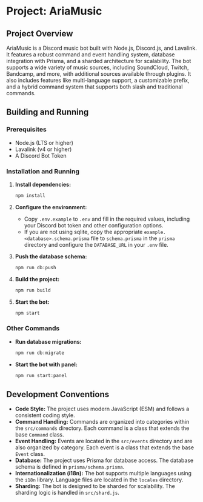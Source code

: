 # Project: AriaMusic

## Project Overview

AriaMusic is a Discord music bot built with Node.js, Discord.js, and Lavalink. It features a robust command and event handling system, database integration with Prisma, and a sharded architecture for scalability. The bot supports a wide variety of music sources, including SoundCloud, Twitch, Bandcamp, and more, with additional sources available through plugins. It also includes features like multi-language support, a customizable prefix, and a hybrid command system that supports both slash and traditional commands.

## Building and Running

### Prerequisites

*   Node.js (LTS or higher)
*   Lavalink (v4 or higher)
*   A Discord Bot Token

### Installation and Running

1.  **Install dependencies:**
    ```bash
    npm install
    ```

2.  **Configure the environment:**
    *   Copy `.env.example` to `.env` and fill in the required values, including your Discord bot token and other configuration options.
    *   If you are not using sqlite, copy the appropriate `example.<database>.schema.prisma` file to `schema.prisma` in the `prisma` directory and configure the `DATABASE_URL` in your `.env` file.

3.  **Push the database schema:**
    ```bash
    npm run db:push
    ```

4.  **Build the project:**
    ```bash
    npm run build
    ```

5.  **Start the bot:**
    ```bash
    npm start
    ```

### Other Commands

*   **Run database migrations:**
    ```bash
    npm run db:migrate
    ```
*   **Start the bot with panel:**
    ```bash
    npm run start:panel
    ```

## Development Conventions

*   **Code Style:** The project uses modern JavaScript (ESM) and follows a consistent coding style.
*   **Command Handling:** Commands are organized into categories within the `src/commands` directory. Each command is a class that extends the base `Command` class.
*   **Event Handling:** Events are located in the `src/events` directory and are also organized by category. Each event is a class that extends the base `Event` class.
*   **Database:** The project uses Prisma for database access. The database schema is defined in `prisma/schema.prisma`.
*   **Internationalization (i18n):** The bot supports multiple languages using the `i18n` library. Language files are located in the `locales` directory.
*   **Sharding:** The bot is designed to be sharded for scalability. The sharding logic is handled in `src/shard.js`.
